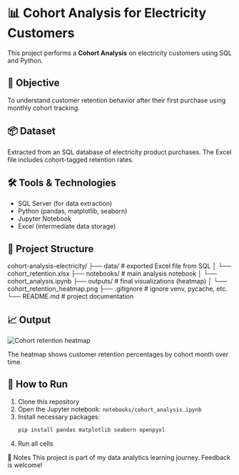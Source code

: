 # 📊 Cohort Analysis for Electricity Customers

This project performs a **Cohort Analysis** on electricity customers using SQL and Python.

## 🧠 Objective
To understand customer retention behavior after their first purchase using monthly cohort tracking.

## 📦 Dataset
Extracted from an SQL database of electricity product purchases. The Excel file includes cohort-tagged retention rates.

## 🛠️ Tools & Technologies
- SQL Server (for data extraction)
- Python (pandas, matplotlib, seaborn)
- Jupyter Notebook
- Excel (intermediate data storage)

## 📂 Project Structure
cohort-analysis-electricity/
├── data/ # exported Excel file from SQL
│ └── cohort_retention.xlsx
├── notebooks/ # main analysis notebook
│ └── cohort_analysis.ipynb
├── outputs/ # final visualizations (heatmap)
│ └── cohort_retention_heatmap.png
├── .gitignore # ignore venv, pycache, etc.
└── README.md # project documentation

## 📈 Output

![Cohort retention heatmap](outputs/cohort_retention_heatmap.png)

The heatmap shows customer retention percentages by cohort month over time.

## 🚀 How to Run

1. Clone this repository
2. Open the Jupyter notebook: `notebooks/cohort_analysis.ipynb`
3. Install necessary packages:
   ```bash
   pip install pandas matplotlib seaborn openpyxl

4.   Run all cells

📌 Notes
This project is part of my data analytics learning journey. Feedback is welcome!



